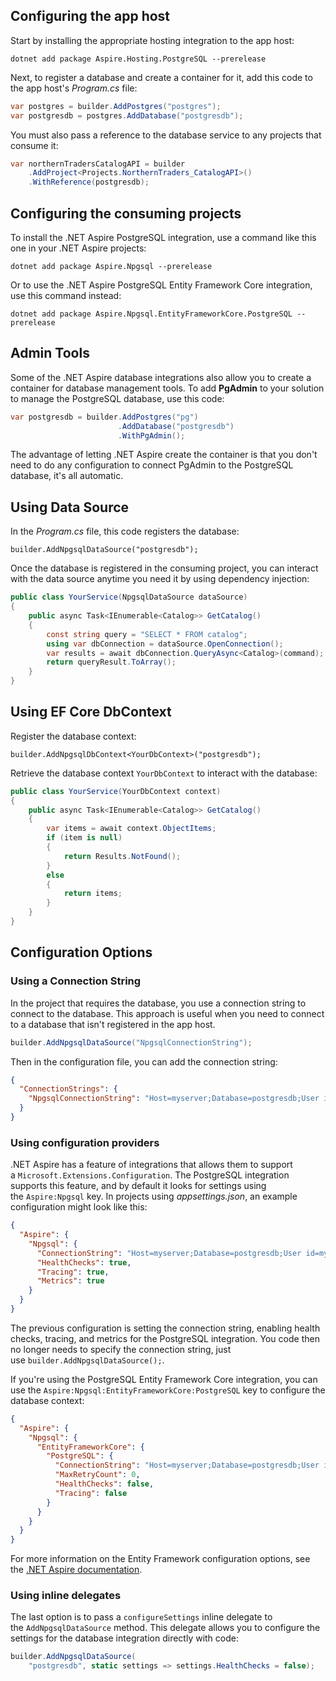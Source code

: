 
## Configuring the app host

Start by installing the appropriate hosting integration to the app host:

```
dotnet add package Aspire.Hosting.PostgreSQL --prerelease
```

Next, to register a database and create a container for it, add this code to the app host's _Program.cs_ file:

```c#
var postgres = builder.AddPostgres("postgres");
var postgresdb = postgres.AddDatabase("postgresdb");
```

You must also pass a reference to the database service to any projects that consume it:

``` c#
var northernTradersCatalogAPI = builder
	.AddProject<Projects.NorthernTraders_CatalogAPI>()
    .WithReference(postgresdb);
```

## Configuring the consuming projects

To install the .NET Aspire PostgreSQL integration, use a command like this one in your .NET Aspire projects:

```
dotnet add package Aspire.Npgsql --prerelease
```

Or to use the .NET Aspire PostgreSQL Entity Framework Core integration, use this command instead:

```
dotnet add package Aspire.Npgsql.EntityFrameworkCore.PostgreSQL --prerelease
```


## Admin Tools
Some of the .NET Aspire database integrations also allow you to create a container for database management tools. To add **PgAdmin** to your solution to manage the PostgreSQL database, use this code:

```c#
var postgresdb = builder.AddPostgres("pg")
                        .AddDatabase("postgresdb")
                        .WithPgAdmin();
```

The advantage of letting .NET Aspire create the container is that you don't need to do any configuration to connect PgAdmin to the PostgreSQL database, it's all automatic.


## Using Data Source 

In the _Program.cs_ file, this code registers the database:

```
builder.AddNpgsqlDataSource("postgresdb");
```

Once the database is registered in the consuming project, you can interact with the data source anytime you need it by using dependency injection:

```c#
public class YourService(NpgsqlDataSource dataSource)
{
    public async Task<IEnumerable<Catalog>> GetCatalog()
	{
        const string query = "SELECT * FROM catalog";
        using var dbConnection = dataSource.OpenConnection();
        var results = await dbConnection.QueryAsync<Catalog>(command);
        return queryResult.ToArray();
	}
}
```

## Using EF Core DbContext

Register the database context:

```
builder.AddNpgsqlDbContext<YourDbContext>("postgresdb");
```

Retrieve the database context `YourDbContext` to interact with the database:

```c#
public class YourService(YourDbContext context)
{
    public async Task<IEnumerable<Catalog>> GetCatalog()
	{
        var items = await context.ObjectItems;
        if (item is null)
        {
            return Results.NotFound();
        }
		else
		{
		    return items;
		}
	}
}
```


## Configuration Options

### Using a Connection String
In the project that requires the database, you use a connection string to connect to the database. This approach is useful when you need to connect to a database that isn't registered in the app host.

```c#
builder.AddNpgsqlDataSource("NpgsqlConnectionString");
```

Then in the configuration file, you can add the connection string:

```json
{
  "ConnectionStrings": {
    "NpgsqlConnectionString": "Host=myserver;Database=postgresdb;User id=myuser;Password=mypassword"
  }
}
```

### Using configuration providers

.NET Aspire has a feature of integrations that allows them to support a `Microsoft.Extensions.Configuration`. The PostgreSQL integration supports this feature, and by default it looks for settings using the `Aspire:Npgsql` key. In projects using _appsettings.json_, an example configuration might look like this:

```json
{
  "Aspire": {
    "Npgsql": {
      "ConnectionString": "Host=myserver;Database=postgresdb;User id=myuser;Password=mypassword",
      "HealthChecks": true,
      "Tracing": true,
      "Metrics": true
    }
  }
}
```

The previous configuration is setting the connection string, enabling health checks, tracing, and metrics for the PostgreSQL integration. You code then no longer needs to specify the connection string, just use `builder.AddNpgsqlDataSource();`.

If you're using the PostgreSQL Entity Framework Core integration, you can use the `Aspire:Npgsql:EntityFrameworkCore:PostgreSQL` key to configure the database context:

``` json
{
  "Aspire": {
    "Npgsql": {
      "EntityFrameworkCore": {
        "PostgreSQL": {
          "ConnectionString": "Host=myserver;Database=postgresdb;User id=myuser;Password=mypassword",
          "MaxRetryCount": 0,
          "HealthChecks": false,
          "Tracing": false
        }
      }
    }
  }
}
```

For more information on the Entity Framework configuration options, see the [.NET Aspire documentation](https://learn.microsoft.com/en-us/dotnet/aspire/database/postgresql-entity-framework-integration?tabs=dotnet-cli#configuration).

### Using inline delegates

The last option is to pass a `configureSettings` inline delegate to the `AddNpgsqlDataSource` method. This delegate allows you to configure the settings for the database integration directly with code:

``` c#
builder.AddNpgsqlDataSource(
    "postgresdb", static settings => settings.HealthChecks = false);
```




